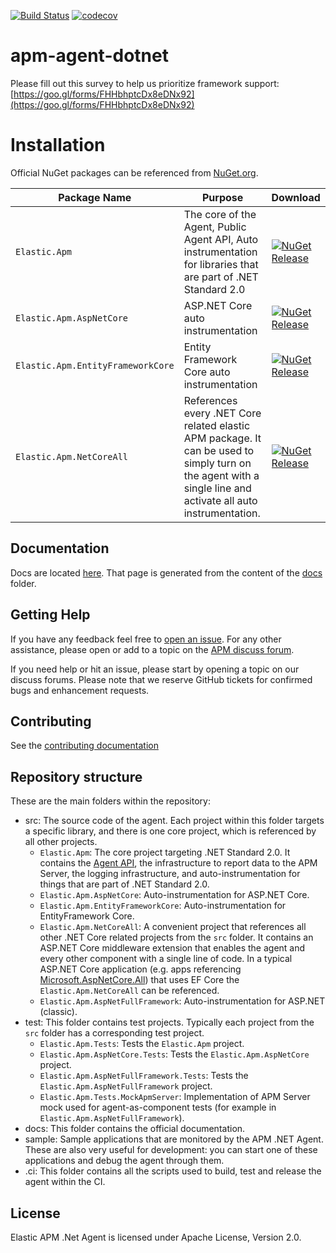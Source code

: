 [![Build Status](https://apm-ci.elastic.co/buildStatus/icon?job=apm-agent-dotnet/apm-agent-dotnet-mbp/master)](https://apm-ci.elastic.co/job/apm-agent-dotnet/job/apm-agent-dotnet-mbp/job/master/)
[![codecov](https://codecov.io/gh/elastic/apm-agent-dotnet/branch/master/graph/badge.svg)](https://codecov.io/gh/elastic/apm-agent-dotnet)

# apm-agent-dotnet

Please fill out this survey to help us prioritize framework support:
[https://goo.gl/forms/FHHbhptcDx8eDNx92](https://goo.gl/forms/FHHbhptcDx8eDNx92)

# Installation

Official NuGet packages can be referenced from [NuGet.org](https://www.nuget.org).

| Package Name            | Purpose          | Download         |
| ----------------------- | ---------------- | -----------------|
| `Elastic.Apm`           |  The core of the Agent, Public Agent API, Auto instrumentation for libraries that are part of .NET Standard 2.0  | [![NuGet Release][ElasticApm-image]][ElasticApm-nuget-url]  |
| `Elastic.Apm.AspNetCore` | ASP.NET Core auto instrumentation | [![NuGet Release][ElasticApmAspNetCore-image]][ElasticApmAspNetCore-nuget-url] |
| `Elastic.Apm.EntityFrameworkCore` | Entity Framework Core auto instrumentation | [![NuGet Release][Elastic.Apm.EntityFrameworkCore-image]][Elastic.Apm.EntityFrameworkCore-nuget-url] |
| `Elastic.Apm.NetCoreAll` | References every .NET Core related elastic APM package. It can be used to simply turn on the agent with a single line and activate all auto instrumentation. | [![NuGet Release][Elastic.Apm.NetCoreAll-image]][Elastic.Apm.NetCoreAll-nuget-url] |

## Documentation

Docs are located [here](https://www.elastic.co/guide/en/apm/agent/dotnet/). That page is generated from the content of the [docs](docs) folder.

## Getting Help

If you have any feedback feel free to [open an issue](https://github.com/elastic/apm-agent-dotnet/issues/new).
For any other assistance, please open or add to a topic on the [APM discuss forum](https://discuss.elastic.co/c/apm).

If you need help or hit an issue, please start by opening a topic on our discuss forums.
Please note that we reserve GitHub tickets for confirmed bugs and enhancement requests.

## Contributing

See the [contributing documentation](CONTRIBUTING.md)

## Repository structure

These are the main folders within the repository:
* src: The source code of the agent. Each project within this folder targets a specific library, and there is one core project, which is referenced by all other projects.
    * `Elastic.Apm`: The core project targeting .NET Standard 2.0. It contains the [Agent API](/docs/public-api.asciidoc), the infrastructure to report data to the APM Server, the logging infrastructure, and auto-instrumentation for things that are part of .NET Standard 2.0.
    * `Elastic.Apm.AspNetCore`: Auto-instrumentation for ASP.NET Core.
    * `Elastic.Apm.EntityFrameworkCore`: Auto-instrumentation for EntityFramework Core.
    * `Elastic.Apm.NetCoreAll`: A convenient project that references all other .NET Core related projects from the `src` folder. It contains an ASP.NET Core middleware extension that enables the agent and every other component with a single line of code. In a typical ASP.NET Core application (e.g. apps referencing [Microsoft.AspNetCore.All](https://www.nuget.org/packages/Microsoft.AspNetCore.All)) that uses EF Core the `Elastic.Apm.NetCoreAll` can be referenced.
    * `Elastic.Apm.AspNetFullFramework`: Auto-instrumentation for ASP.NET (classic).
* test: This folder contains test projects. Typically each project from the `src` folder has a corresponding test project.
    * `Elastic.Apm.Tests`: Tests the `Elastic.Apm` project.
    * `Elastic.Apm.AspNetCore.Tests`: Tests the `Elastic.Apm.AspNetCore` project.
    * `Elastic.Apm.AspNetFullFramework.Tests`: Tests the `Elastic.Apm.AspNetFullFramework` project.
    * `Elastic.Apm.Tests.MockApmServer`: Implementation of APM Server mock used for agent-as-component tests (for example in `Elastic.Apm.AspNetFullFramework`).
* docs: This folder contains the official documentation.
* sample: Sample applications that are monitored by the APM .NET Agent. These are also very useful for development: you can start one of these applications and debug the agent through them.
* .ci: This folder contains all the scripts used to build, test and release the agent within the CI.


## License
Elastic APM .Net Agent is licensed under Apache License, Version 2.0.

[ElasticApm-nuget-url]:https://www.nuget.org/packages/Elastic.Apm/
[ElasticApm-image]:
https://img.shields.io/nuget/v/Elastic.Apm.svg

[ElasticApmAspNetCore-nuget-url]:https://www.nuget.org/packages/Elastic.Apm.AspNetCore/
[ElasticApmAspNetCore-image]:
https://img.shields.io/nuget/v/Elastic.Apm.AspNetCore.svg

[Elastic.Apm.EntityFrameworkCore-nuget-url]:https://www.nuget.org/packages/Elastic.Apm.EntityFrameworkCore/
[Elastic.Apm.EntityFrameworkCore-image]:
https://img.shields.io/nuget/v/Elastic.Apm.EntityFrameworkCore.svg

[Elastic.Apm.NetCoreAll-nuget-url]:https://www.nuget.org/packages/Elastic.Apm.NetCoreAll/
[Elastic.Apm.NetCoreAll-image]:
https://img.shields.io/nuget/v/Elastic.Apm.NetCoreAll.svg
